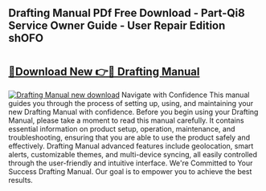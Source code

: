 ## Drafting Manual PDf Free Download - Part-Qi8 Service Owner Guide - User Repair Edition shOFO

# <h2><a href="http://bc11122.oget.top/?id=Drafting+Manual">🔗Download New 👉🔴 Drafting Manual</a></h2>

[![Drafting Manual new download](https://i.imgur.com/5g1atiW.png)](http://bc11122.oget.top/?id=Drafting+Manual)
Navigate with Confidence This manual guides you through the process of setting up, using, and maintaining your new Drafting Manual with confidence. Before you begin using your Drafting Manual, please take a moment to read this manual carefully. It contains essential information on product setup, operation, maintenance, and troubleshooting, ensuring that you are able to use the product safely and effectively. Drafting Manual advanced features include geolocation, smart alerts, customizable themes, and multi-device syncing, all easily controlled through the user-friendly and intuitive interface. We're Committed to Your Success Drafting Manual. Our goal is to empower you to achieve the best results.
